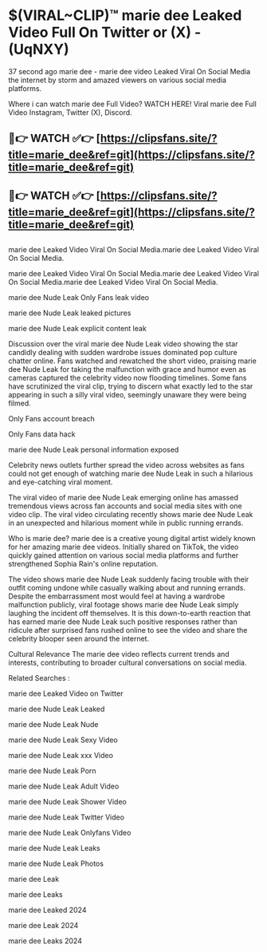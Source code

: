 # $(VIRAL~CLIP)™ marie dee Leaked Video Full On Twitter or (X) -(UqNXY)
37 second ago marie dee - marie dee video Leaked Viral On Social Media the internet by storm and amazed viewers on various social media platforms.

Where i can watch marie dee Full Video? WATCH HERE! Viral marie dee Full Video Instagram, Twitter (X), Discord.

## 🔴👉 WATCH ✅👉 [https://clipsfans.site/?title=marie_dee&ref=git](https://clipsfans.site/?title=marie_dee&ref=git)
## 🔴👉 WATCH ✅👉 [https://clipsfans.site/?title=marie_dee&ref=git](https://clipsfans.site/?title=marie_dee&ref=git)
##
marie dee Leaked Video Viral On Social Media.marie dee Leaked Video Viral On Social Media.

marie dee Leaked Video Viral On Social Media.marie dee Leaked Video Viral On Social Media.marie dee Leaked Video Viral On Social Media.

marie dee Nude Leak Only Fans leak video

marie dee Nude Leak leaked pictures

marie dee Nude Leak explicit content leak

Discussion over the viral marie dee Nude Leak video showing the star candidly dealing with sudden wardrobe issues dominated pop culture chatter online. Fans watched and rewatched the short video, praising marie dee Nude Leak for taking the malfunction with grace and humor even as cameras captured the celebrity video now flooding timelines. Some fans have scrutinized the viral clip, trying to discern what exactly led to the star appearing in such a silly viral video, seemingly unaware they were being filmed.


Only Fans account breach

Only Fans data hack

marie dee Nude Leak personal information exposed

Celebrity news outlets further spread the video across websites as fans could not get enough of watching marie dee Nude Leak in such a hilarious and eye-catching viral moment.


The viral video of marie dee Nude Leak emerging online has amassed tremendous views across fan accounts and social media sites with one video clip. The viral video circulating recently shows marie dee Nude Leak in an unexpected and hilarious moment while in public running errands.


Who is marie dee? marie dee is a creative young digital artist widely known for her amazing marie dee videos. Initially shared on TikTok, the video quickly gained attention on various social media platforms and further strengthened Sophia Rain's online reputation.

The video shows marie dee Nude Leak suddenly facing trouble with their outfit coming undone while casually walking about and running errands. Despite the embarrassment most would feel at having a wardrobe malfunction publicly, viral footage shows marie dee Nude Leak simply laughing the incident off themselves. It is this down-to-earth reaction that has earned marie dee Nude Leak such positive responses rather than ridicule after surprised fans rushed online to see the video and share the celebrity blooper seen around the internet.

Cultural Relevance The marie dee video reflects current trends and interests, contributing to broader cultural conversations on social media.

Related Searches :

marie dee Leaked Video on Twitter

marie dee Nude Leak Leaked

marie dee Nude Leak Nude

marie dee Nude Leak Sexy Video

marie dee Nude Leak xxx Video

marie dee Nude Leak Porn

marie dee Nude Leak Adult Video

marie dee Nude Leak Shower Video

marie dee Nude Leak Twitter Video

marie dee Nude Leak Onlyfans Video

marie dee Nude Leak Leaks

marie dee Nude Leak Photos

marie dee Leak

marie dee Leaks

marie dee Leaked 2024

marie dee Leak 2024

marie dee Leaks 2024
